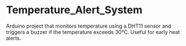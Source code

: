# Temperature_Alert_System
Arduino project that monitors temperature using a DHT11 sensor and triggers a buzzer if the temperature exceeds 30°C. Useful for early heat alerts.
